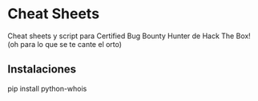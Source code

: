 # Cheat Sheets
Cheat sheets y script para Certified Bug Bounty Hunter de Hack The Box! (oh para lo que se te cante el orto)

## Instalaciones

pip install python-whois
